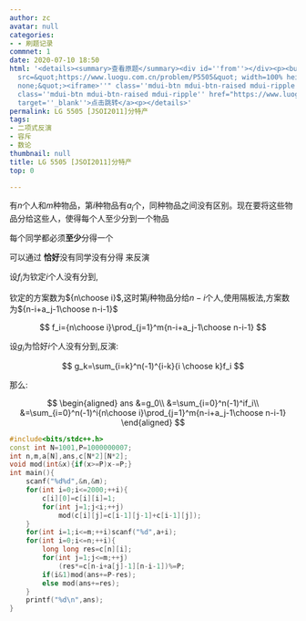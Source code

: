```yaml
---
author: zc
avatar: null
categories:
- - 刷题记录
commnet: 1
date: 2020-07-10 18:50
html: '<details><summary>查看原题</summary><div id=''from''></div><p><button onclick="document.getElementById(''from'').innerHTML=''<iframe
  src=&quot;https://www.luogu.com.cn/problem/P5505&quot; width=100% height=800px style=&quot;border:
  none;&quot;><iframe>''" class=''mdui-btn mdui-btn-raised mdui-ripple''>点击加载</button><a
  class=''mdui-btn mdui-btn-raised mdui-ripple'' href="https://www.luogu.com.cn/problem/P5505"
  target=''_blank''>点击跳转</a><p></details>'
permalink: LG 5505 [JSOI2011]分特产
tags:
- 二项式反演
- 容斥
- 数论
thumbnail: null
title: LG 5505 [JSOI2011]分特产
top: 0

---
```

有$n$个人和$m$种物品，第$i$种物品有$a_i$个，同种物品之间没有区别。现在要将这些物品分给这些人，使得每个人至少分到一个物品

每个同学都必须**至少**分得一个

可以通过 **恰好**没有同学没有分得 来反演

设$f_i$为钦定$i$个人没有分到,

钦定的方案数为${n\choose i}$,这时第$j$种物品分给$n-i$个人,使用隔板法,方案数为${n-i+a_j-1\choose n-i-1}$

$$
f_i={n\choose i}\prod_{j=1}^m{n-i+a_j-1\choose n-i-1}
$$

设$g_i$为恰好$i$个人没有分到,反演:

$$
g_k=\sum_{i=k}^n(-1)^{i-k}{i \choose k}f_i
$$

那么:

$$
\begin{aligned}
ans
&=g_0\\
&=\sum_{i=0}^n(-1)^if_i\\
&=\sum_{i=0}^n(-1)^i{n\choose i}\prod_{j=1}^m{n-i+a_j-1\choose n-i-1}
\end{aligned}
$$
```cpp
#include<bits/stdc++.h>
const int N=1001,P=1000000007;
int n,m,a[N],ans,c[N*2][N*2];
void mod(int&x){if(x>=P)x-=P;}
int main(){
    scanf("%d%d",&n,&m);
    for(int i=0;i<=2000;++i){
        c[i][0]=c[i][i]=1;
        for(int j=1;j<i;++j)
            mod(c[i][j]=c[i-1][j-1]+c[i-1][j]);
    }
    for(int i=1;i<=m;++i)scanf("%d",a+i);
    for(int i=0;i<=n;++i){
        long long res=c[n][i];
        for(int j=1;j<=m;++j)
            (res*=c[n-i+a[j]-1][n-i-1])%=P;
        if(i&1)mod(ans+=P-res);
        else mod(ans+=res);
    }
    printf("%d\n",ans);
}
```
